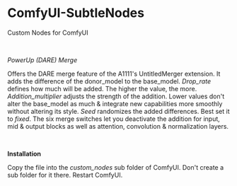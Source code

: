 # ComfyUI-SubtleNodes
Custom Nodes for ComfyUI

<br>

*PowerUp (DARE) Merge*

Offers the DARE merge feature of the A1111's UntitledMerger extension. It adds the difference of the donor_model to the base_model. *Drop_rate* defines how much will be added. The higher the value, the more. *Addition_multiplier* adjusts the strength of the addition. Lower values don't alter the base_model as much & integrate new capabilities more smoothly without altering its style. *Seed* randomizes the added differences. Best set it to *fixed*. The six merge switches let you deactivate the addition for input, mid & output blocks as well as attention, convolution & normalization layers.

<br>

**Installation**

Copy the file into the *custom_nodes* sub folder of ComfyUI. Don't create a sub folder for it there. Restart ComfyUI.
